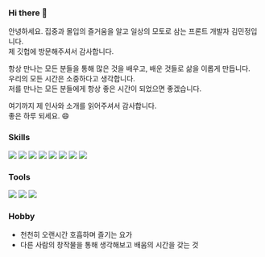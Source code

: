 ### Hi there 👋

<!--
**devmmin/devmmin** is a ✨ _special_ ✨ repository because its `README.md` (this file) appears on your GitHub profile.

Here are some ideas to get you started:

- 🔭 I’m currently working on ...
- 🌱 I’m currently learning ...
- 👯 I’m looking to collaborate on ...
- 🤔 I’m looking for help with ...
- 💬 Ask me about ...
- 📫 How to reach me: ...
- 😄 Pronouns: ...
- ⚡ Fun fact: ...
-->

안녕하세요. 집중과 몰입의 즐거움을 알고 일상의 모토로 삼는 프론트 개발자 김민정입니다.  
제 깃헙에 방문해주셔서 감사합니다.  


항상 만나는 모든 분들을 통해 많은 것을 배우고, 배운 것들로 삶을 이롭게 만듭니다.  
우리의 모든 시간은 소중하다고 생각합니다.  
저를 만나는 모든 분들에게 항상 좋은 시간이 되었으면 좋겠습니다.


여기까지 제 인사와 소개를 읽어주셔서 감사합니다.  
좋은 하루 되세요. 😄  


### Skills
<div>
  <img src="https://img.shields.io/badge/HTML5-E34F26?style=for-the-badge&logo-appveyor&logo=HTML5&logoColor=white"/>
  <img src="https://img.shields.io/badge/CSS3-1572B6?style=for-the-badge&logo-appveyor&logo=CSS3&logoColor=white"/>
  <img src="https://img.shields.io/badge/JavaScript-F7DF1E?style=for-the-badge&logo-appveyor&logo=JavaScript&logoColor=white"/>
  <img src="https://img.shields.io/badge/React-61DAFB?style=for-the-badge&logo-appveyor&logo=React&logoColor=white"/>
  <img src="https://img.shields.io/badge/vue.js-4FC08D?style=for-the-badge&logo-appveyor&logo=vue.js&logoColor=white"/>
  <img src="https://img.shields.io/badge/TypeScript-3178C6?style=for-the-badge&logo-appveyor&logo=TypeScript&logoColor=white"/>
  <img src="https://img.shields.io/badge/ESLint-4B32C3?style=for-the-badge&logo-appveyor&logo=ESLint&logoColor=white"/>
  <img src="https://img.shields.io/badge/Prettier-F7B93E?style=for-the-badge&logo-appveyor&logo=Prettier&logoColor=white"/>
</div>

### Tools
<div>
  <img src="https://img.shields.io/badge/GitHub-181717?style=for-the-badge&logo-appveyor&logo=GitHub&logoColor=white"/>
  <img src="https://img.shields.io/badge/Slack-4A154B?style=for-the-badge&logo-appveyor&logo=Slack&logoColor=white"/>
  <img src="https://img.shields.io/badge/Notion-000000?style=for-the-badge&logo-appveyor&logo=Notion&logoColor=white"/>
</div>

### Hobby
- 천천히 오랜시간 호흡하며 즐기는 요가
- 다른 사람의 창작물을 통해 생각해보고 배움의 시간을 갖는 것
